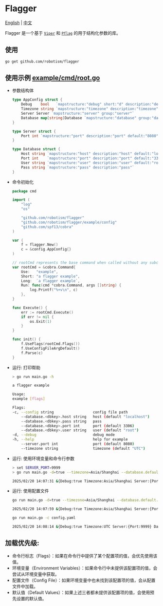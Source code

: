 # Flagger 

[English](README.md) | [中文](README.cn.md)

Flagger 是一个基于 [`Viper`](https://github.com/spf13/viper) 和 [`Pflag`](https://github.com/spf13/pflag) 的用于结构化参数的库。


## 使用


``` bash
go get github.com/robotism/flagger
```

## 使用示例 [example/cmd/root.go](example/cmd/root.go)

- 参数结构体

    ```go
    type AppConfig struct {
        Debug    bool   `mapstructure:"debug" short:"d" description:"debug mode" default:"false"`
        Timezone string `mapstructure:"timezone" description:"timezone" default:"UTC"`
        Server Server `mapstructure:"server" group:"server"`
        Database map[string]Database `mapstructure:"database" group:"database" mapkey:"<dbkey>"`
    }
    
    type Server struct {
        Port int `mapstructure:"port" description:"port" default:"8080"`
    }
    
    type Database struct {
        Host string `mapstructure:"host" description:"host" default:"localhost"`
        Port int    `mapstructure:"port" description:"port" default:"3306"`
        User string `mapstructure:"user" description:"user" default:"root"`
        Pass string `mapstructure:"pass" description:"pass"`
    }
    ```

- 命令初始化

    ```go
    package cmd

    import (
        "log"
        "os"

        "github.com/robotism/flagger"
        "github.com/robotism/flagger/example/config"
        "github.com/spf13/cobra"
    )

    var (
        f = flagger.New()
        c = &config.AppConfig{}
    )

    // rootCmd represents the base command when called without any subcommands
    var rootCmd = &cobra.Command{
        Use:   "example",
        Short: "a flagger example",
        Long:  `a flagger example`,
        Run: func(cmd *cobra.Command, args []string) {
            log.Printf("%+v\n", c)
        },
    }

    func Execute() {
        err := rootCmd.Execute()
        if err != nil {
            os.Exit(1)
        }
    }

    func init() {
        f.UseFlags(rootCmd.Flags())
        f.UseConfigFileArgDefault()
        f.Parse(c)
    }


    ```

- 运行: 打印帮助

    ```bash 
    > go run main.go -h

    a flagger example

    Usage:
    example [flags]

    Flags:
    -c, --config string                  config file path
        --database.<dbkey>.host string   host (default "localhost")
        --database.<dbkey>.pass string   pass
        --database.<dbkey>.port int      port (default 3306)
        --database.<dbkey>.user string   user (default "root")
    -d, --debug                          debug mode
    -h, --help                           help for example
        --server.port int                port (default 8080)
        --timezone string                timezone (default "UTC")

    ```

- 运行: 使用环境变量和命令行参数

    ```bash
    > set SERVER_PORT=9999
    > go run main.go -d=true --timezone=Asia/Shanghai --database.default.host=127.0.0.1

    2025/02/20 14:07:31 &{Debug:true Timezone:Asia/Shanghai Server:{Port:9999} Database:map[default:{Host:127.0.0.1 Port:3306 User:root Pass:}]}
    ```

- 运行: 使用配置文件

    ```bash
    go run main.go -d=true --timezone=Asia/Shanghai --database.default.host=127.0.0.1 -c config.yaml

    2025/02/20 14:07:59 &{Debug:true Timezone:Asia/Shanghai Server:{Port:9999} Database:map[default:{Host:127.0.0.1 Port:4000 User:root Pass:12345678}]}

    go run main.go -c config.yaml

    2025/02/20 14:08:14 &{Debug:true Timezone:UTC Server:{Port:9999} Database:map[default:{Host:xxx.xxx.xxx.xxx Port:4000 User:root Pass:12345678}]}

    ```


## 加载优先级:

- 命令行标志（Flags）：如果在命令行中提供了某个配置项的值，会优先使用该值。
- 环境变量（Environment Variables）：如果命令行中未提供该配置项的值，会尝试从环境变量中获取。
- 配置文件（Config File）：如果环境变量中也未找到该配置项的值，会从配置文件中加载。
- 默认值（Default Values）：如果上述三者都未提供该配置项的值，会使用预先设置的默认值。